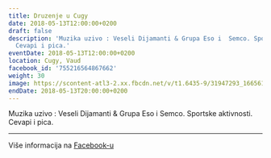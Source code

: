 ```yaml
---
title: Druzenje u Cugy
date: 2018-05-13T12:00:00+0200
draft: false
description: 'Muzika uzivo : Veseli Dijamanti & Grupa Eso i  Semco. Sportske aktivnosti.
  Cevapi i pica.'
eventDate: 2018-05-13T12:00:00+0200
location: Cugy, Vaud
facebook_id: '755216564867662'
weight: 30
image: https://scontent-atl3-2.xx.fbcdn.net/v/t1.6435-9/31947293_1665614486867697_1159691004425535488_n.jpg?_nc_cat=104&ccb=1-7&_nc_sid=9e60e4&_nc_ohc=QlKEVQUlEv8Q7kNvwH-1SSj&_nc_oc=AdlrLS8J-huT6xsjvZ7zDZeD5lhNba6FX7oP86Hpa7xZ552GC9bfS9_tx-bmIYsZPKw&_nc_zt=23&_nc_ht=scontent-atl3-2.xx&edm=ABTKTjYEAAAA&_nc_gid=Q-wRN96rJHGdsK6wrvklyw&oh=00_AfQdQqvakYHxTvQROshp-f8Z3qN8g_QjMt8LVczy-cps3A&oe=68AD271A
endDate: 2018-05-13T20:00:00+0200
---
```


Muzika uzivo : Veseli Dijamanti & Grupa Eso i  Semco. Sportske aktivnosti. Cevapi i pica.

---

Više informacija na [Facebook-u](https://facebook.com/events/755216564867662)